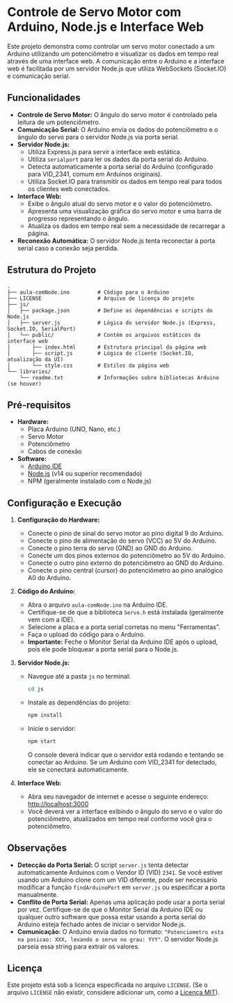 # Controle de Servo Motor com Arduino, Node.js e Interface Web

Este projeto demonstra como controlar um servo motor conectado a um Arduino utilizando um potenciômetro e visualizar os dados em tempo real através de uma interface web. A comunicação entre o Arduino e a interface web é facilitada por um servidor Node.js que utiliza WebSockets (Socket.IO) e comunicação serial.

## Funcionalidades

*   **Controle de Servo Motor:** O ângulo do servo motor é controlado pela leitura de um potenciômetro.
*   **Comunicação Serial:** O Arduino envia os dados do potenciômetro e o ângulo do servo para o servidor Node.js via porta serial.
*   **Servidor Node.js:**
    *   Utiliza Express.js para servir a interface web estática.
    *   Utiliza `serialport` para ler os dados da porta serial do Arduino.
    *   Detecta automaticamente a porta serial do Arduino (configurado para VID_2341, comum em Arduinos originais).
    *   Utiliza Socket.IO para transmitir os dados em tempo real para todos os clientes web conectados.
*   **Interface Web:**
    *   Exibe o ângulo atual do servo motor e o valor do potenciômetro.
    *   Apresenta uma visualização gráfica do servo motor e uma barra de progresso representando o ângulo.
    *   Atualiza os dados em tempo real sem a necessidade de recarregar a página.
*   **Reconexão Automática:** O servidor Node.js tenta reconectar à porta serial caso a conexão seja perdida.

## Estrutura do Projeto

```
.
├── aula-comNode.ino         # Código para o Arduino
├── LICENSE                  # Arquivo de licença do projeto
├── js/
│   ├── package.json         # Define as dependências e scripts do Node.js
│   ├── server.js            # Lógica do servidor Node.js (Express, Socket.IO, SerialPort)
│   └── public/              # Contém os arquivos estáticos da interface web
│       ├── index.html       # Estrutura principal da página web
│       ├── script.js        # Lógica do cliente (Socket.IO, atualização da UI)
│       └── style.css        # Estilos da página web
└── libraries/
    └── readme.txt           # Informações sobre bibliotecas Arduino (se houver)
```

## Pré-requisitos

*   **Hardware:**
    *   Placa Arduino (UNO, Nano, etc.)
    *   Servo Motor
    *   Potenciômetro
    *   Cabos de conexão
*   **Software:**
    *   [Arduino IDE](https://www.arduino.cc/en/software)
    *   [Node.js](https://nodejs.org/) (v14 ou superior recomendado)
    *   NPM (geralmente instalado com o Node.js)

## Configuração e Execução

1.  **Configuração do Hardware:**
    *   Conecte o pino de sinal do servo motor ao pino digital 9 do Arduino.
    *   Conecte o pino de alimentação do servo (VCC) ao 5V do Arduino.
    *   Conecte o pino terra do servo (GND) ao GND do Arduino.
    *   Conecte um dos pinos externos do potenciômetro ao 5V do Arduino.
    *   Conecte o outro pino externo do potenciômetro ao GND do Arduino.
    *   Conecte o pino central (cursor) do potenciômetro ao pino analógico A0 do Arduino.

2.  **Código do Arduino:**
    *   Abra o arquivo `aula-comNode.ino` na Arduino IDE.
    *   Certifique-se de que a biblioteca `Servo.h` está instalada (geralmente vem com a IDE).
    *   Selecione a placa e a porta serial corretas no menu "Ferramentas".
    *   Faça o upload do código para o Arduino.
    *   **Importante:** Feche o Monitor Serial da Arduino IDE após o upload, pois ele pode bloquear a porta serial para o Node.js.

3.  **Servidor Node.js:**
    *   Navegue até a pasta `js` no terminal:
        ```bash
        cd js
        ```
    *   Instale as dependências do projeto:
        ```bash
        npm install
        ```
    *   Inicie o servidor:
        ```bash
        npm start
        ```
        O console deverá indicar que o servidor está rodando e tentando se conectar ao Arduino. Se um Arduino com VID_2341 for detectado, ele se conectará automaticamente.

4.  **Interface Web:**
    *   Abra seu navegador de internet e acesse o seguinte endereço:
        [http://localhost:3000](http://localhost:3000)
    *   Você deverá ver a interface exibindo o ângulo do servo e o valor do potenciômetro, atualizados em tempo real conforme você gira o potenciômetro.

## Observações

*   **Detecção da Porta Serial:** O script `server.js` tenta detectar automaticamente Arduinos com o Vendor ID (VID) `2341`. Se você estiver usando um Arduino clone com um VID diferente, pode ser necessário modificar a função `findArduinoPort` em `server.js` ou especificar a porta manualmente.
*   **Conflito de Porta Serial:** Apenas uma aplicação pode usar a porta serial por vez. Certifique-se de que o Monitor Serial da Arduino IDE ou qualquer outro software que possa estar usando a porta serial do Arduino esteja fechado antes de iniciar o servidor Node.js.
*   **Comunicação:** O Arduino envia dados no formato: `"Potenciometro esta na posicao: XXX, levando o servo no grau: YYY"`. O servidor Node.js parseia essa string para extrair os valores.

## Licença

Este projeto está sob a licença especificada no arquivo `LICENSE`.
(Se o arquivo `LICENSE` não existir, considere adicionar um, como a [Licença MIT](https://opensource.org/licenses/MIT)).
